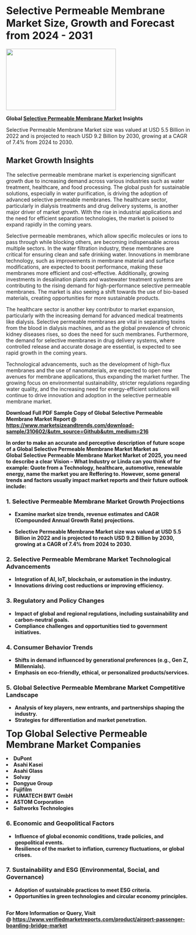<H1>Selective Permeable Membrane Market Size, Growth and Forecast from 2024 - 2031</H1><img class="aligncenter size-medium wp-image-584254" src="https://thirdeyenews.in/wp-content/uploads/2024/09/Global-Market-Research-300x168.jpeg" alt="" width="300" height="168" /><p><strong>Global&nbsp;<a href="https://www.marketsizeandtrends.com/download-sample/310602/&amp;utm_source=Github&utm_medium=216">Selective Permeable Membrane Market</a> Insights</strong></p><p>Selective Permeable Membrane Market size was valued at USD 5.5 Billion in 2022 and is projected to reach USD 9.2 Billion by 2030, growing at a CAGR of 7.4% from 2024 to 2030.</p><p><h2>Market Growth Insights</h2> <p>The selective permeable membrane market is experiencing significant growth due to increasing demand across various industries such as water treatment, healthcare, and food processing. The global push for sustainable solutions, especially in water purification, is driving the adoption of advanced selective permeable membranes. The healthcare sector, particularly in dialysis treatments and drug delivery systems, is another major driver of market growth. With the rise in industrial applications and the need for efficient separation technologies, the market is poised to expand rapidly in the coming years.</p> <p><strong></strong></p> <p>Selective permeable membranes, which allow specific molecules or ions to pass through while blocking others, are becoming indispensable across multiple sectors. In the water filtration industry, these membranes are critical for ensuring clean and safe drinking water. Innovations in membrane technology, such as improvements in membrane material and surface modifications, are expected to boost performance, making these membranes more efficient and cost-effective. Additionally, growing investments in desalination plants and wastewater treatment systems are contributing to the rising demand for high-performance selective permeable membranes. The market is also seeing a shift towards the use of bio-based materials, creating opportunities for more sustainable products.</p> <p>The healthcare sector is another key contributor to market expansion, particularly with the increasing demand for advanced medical treatments like dialysis. Selective permeable membranes are vital in separating toxins from the blood in dialysis machines, and as the global prevalence of chronic kidney diseases rises, so does the need for such membranes. Furthermore, the demand for selective membranes in drug delivery systems, where controlled release and accurate dosage are essential, is expected to see rapid growth in the coming years.</p> <p>Technological advancements, such as the development of high-flux membranes and the use of nanomaterials, are expected to open new avenues for membrane applications, thus expanding the market further. The growing focus on environmental sustainability, stricter regulations regarding water quality, and the increasing need for energy-efficient solutions will continue to drive innovation and adoption in the selective permeable membrane market.</p> <p><strong></p><p><span class=""><strong>Download Full PDF Sample Copy of Global Selective Permeable Membrane Market Report</strong> @ <a href="https://www.marketsizeandtrends.com/download-sample/310602/&amp;utm_source=Github&utm_medium=216" target="_blank">https://www.marketsizeandtrends.com/download-sample/310602/&amp;utm_source=Github&utm_medium=216</a></span></p><p>In order to make an accurate and perceptive description of future scope of a Global&nbsp;Selective Permeable Membrane Market Market as Global&nbsp;Selective Permeable Membrane Market Market of 2025, you need to describe a clear Vision &ndash; What Industry or Linda can you think of for example: Quote from a Technology, healthcare, automotive, renewable energy, name the market you are Reffering to. However, some general trends and factors usually impact market reports and their future outlook include:</p><h3>1.&nbsp;<strong>Selective Permeable Membrane Market Growth Projections</strong></h3><ul><li>Examine market size trends, revenue estimates and CAGR (Compounded Annual Growth Rate) projections.</li><li><p>Selective Permeable Membrane Market size was valued at USD 5.5 Billion in 2022 and is projected to reach USD 9.2 Billion by 2030, growing at a CAGR of 7.4% from 2024 to 2030.</p></li></ul><h3>2.&nbsp;<strong>Selective Permeable Membrane Market Technological Advancements</strong></h3><ul><li>Integration of AI, IoT, blockchain, or automation in the industry.</li><li>Innovations driving cost reductions or improving efficiency.</li></ul><h3>3.&nbsp;<strong>Regulatory and Policy Changes</strong></h3><ul><li>Impact of global and regional regulations, including sustainability and carbon-neutral goals.</li><li>Compliance challenges and opportunities tied to government initiatives.</li></ul><h3>4.&nbsp;<strong>Consumer Behavior Trends</strong></h3><ul><li>Shifts in demand influenced by generational preferences (e.g., Gen Z, Millennials).</li><li>Emphasis on eco-friendly, ethical, or personalized products/services.</li></ul><h3>5.&nbsp;<strong>Global Selective Permeable Membrane Market Competitive Landscape</strong></h3><ul><li>Analysis of key players, new entrants, and partnerships shaping the industry.</li><li>Strategies for differentiation and market penetration.</li></ul><p data-pm-slice="1 1 []"><span style="color: inherit; font-family: inherit; font-size: 25px;">Top Global Selective Permeable Membrane Market Companies</span></p><div class="" data-test-id=""><p><li>DuPont</li><li> Asahi Kasei</li><li> Asahi Glass</li><li> Solvay</li><li> Dongyue Group</li><li> Fujifilm</li><li> FUMATECH BWT GmbH</li><li> ASTOM Corporation</li><li> Saltworks Technologies</li></p></div><h3>6.&nbsp;<strong>Economic and Geopolitical Factors</strong></h3><ul><li>Influence of global economic conditions, trade policies, and geopolitical events.</li><li>Resilience of the market to inflation, currency fluctuations, or global crises.</li></ul><h3>7.&nbsp;<strong>Sustainability and ESG (Environmental, Social, and Governance)</strong></h3><ul><li>Adoption of sustainable practices to meet ESG criteria.</li><li>Opportunities in green technologies and circular economy principles.</li></ul><h2><strong style="font-size: 14px;">For More Information or Query, Visit @&nbsp;</strong><a style="background-color: #ffffff; font-size: 14px;" href="https://www.marketsizeandtrends.com/report/selective-permeable-membrane-market/" target="_blank">https://www.verifiedmarketreports.com/product/airport-passenger-boarding-bridge-market</a></h2>
